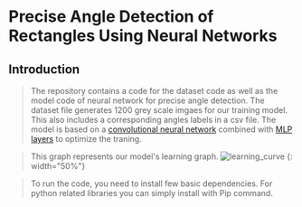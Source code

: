 # Precise Angle Detection of Rectangles Using Neural Networks
## Introduction
> The repository contains a code for the dataset code as well as the model code of neural network for precise angle detection.
> The dataset file generates 1200 grey scale imgaes for our training model. This also includes a corresponding angles labels in a csv file.
> The model is based on a [convolutional neural network](https://en.wikipedia.org/wiki/Convolutional_neural_network) combined with [MLP layers](https://en.wikipedia.org/wiki/Multilayer_perceptron) to optimize the traning. 

> This graph represents our model's learning graph.
> ![learning_curve](https://github.com/rabiaf183/precise-angle-detection-using-NeuralNetworks/assets/58448531/81a33aa8-0aeb-4f32-b4f6-a040c7b11fa8) {: width="50%"}




> To run the code, you need to install few basic dependencies.
> For python related libraries you can simply install with Pip command. 
